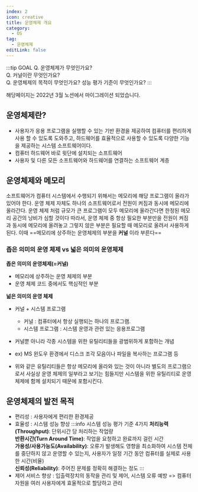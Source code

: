 ```yaml
---
index: 2
icon: creative
title: 운영체제 개요
category:
  - OS
tag:
  - 운영체제
editLink: false
---
```


:::tip GOAL
Q. 운영체제가 무엇인가요?  
Q. 커널이란 무엇인가요?  
Q. 운영체제의 목적이 무엇인가요? 성능 평가 기준이 무엇인가요?
:::

해당페이지는 2022년 3월 노션에서 마이그레이션 되었습니다.  

## 운영체제란?

- 사용자가 응용 프로그램을 실행할 수 있는 기반 환경을 제공하여 컴퓨터를 편리하게 사용 할 수 있도록 도와주고,
  하드웨어를 효율적으로 사용할 수 있도록 다양한 기능을 제공하는 시스템 소프트웨어이다.
- 컴퓨터 하드웨어 바로 윗단에 설치되는 소프트웨어
- 사용자 및 다른 모든 소프트웨어와 하드웨어를 연결하는 소프트웨어 계층

## 운영체제와 메모리

소프트웨어가 컴퓨터 시스템에서 수행되기 위해서는 메모리에 해당 프로그램이 올라가 있어야 한다.
운영 체제 자체도 하나의 소프트웨어로서 전원이 켜짐과 동시에 메모리에 올라간다.
운영 체제 처럼 규모가 큰 프로그램이 모두 메모리에 올라간다면 한정된 메모리 공간의 낭비가 심할 것이다 따라서, 운영 체제 중 항상 필요한 부분만을 전원이 켜짐과 동시에 메모리에 올려놓고 그렇지 않은 부분은 필요할 때 메모리로 올려서 사용하게 된다.
이때 ==메모리에 상주하는 운영체제의 부분을 **커널** 이라 부른다==

### 좁은 의미의 운영 체제 vs 넓은 의미의 운영체제

**좁은 의미의 운영체제(=커널)**

- 메모리에 상주하는 운영 체제의 부분
- 운영 체제 코드 중에서도 핵심적인 부분

**넒은 의미의 운영 체제**

- 커널 + 시스템 프로그램

  - 커널 : 컴퓨터에서 항상 실행되는 하나의 프로그램.
  - 시스템 프로그램 : 시스템 운영과 관련 있는 응용프로그램

- 커널뿐 아니라 각종 시스템을 위한 유틸리티들을 광범위하게 포함하는 개념
- ex) MS 윈도우 환경에서 디스크 조각 모음이나 파일을 복사하는 프로그램 등
- 위와 같은 유틸리티들은 항상 메모리에 올라와 있는 것이 아니라 별도의 프로그램으로서 사실상 운영 체제의 일부라고 보기는 힘들지만 시스템을 위한 유틸리티로 운영 체제에 함께 설치되기 때문에 포함시킨다.

## 운영체제의 발전 목적

- 편리성 : 사용자에게 편리한 환경제공
- 효율성 : 시스템 성능 향상
  :::info 시스템 성능 평가 기준 4가지
  **처리능력(Throughput)**: 단위시간 당 처리하는 작업량  
  **반환시간(Turn Around Time)**: 작업을 요청하고 완료까지 걸린 시간  
  **가용성/사용가능도(Availability)**: 오류가 발생해도 영향을 최소화하여 시스템 전체를 중단하지 않고 운영할 수 있는지, 사용자가 일정 기간 동안 컴퓨터를 실제로 사용한 시간(비율)  
  **신뢰성(Reliability)**: 주어진 문제를 정확히 해결하는 정도
  :::
- 제어 서비스 향상 : 입출력장치의 동작을 관리 및 제어, 시스템 오류 예방 => 컴퓨터 자원을 여러 사용자에게 효울적으로 할당하고 관리
